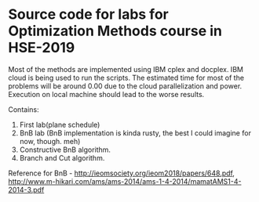 # Source code for labs for Optimization Methods course in HSE-2019

Most of the methods are implemented using IBM cplex and docplex. IBM cloud is being used to run the scripts. The estimated time for most of the problems will be around 0.00 due to the cloud parallelization and power. Execution on local machine should lead to the worse results.

Contains:

1. First lab(plane schedule)
2. BnB lab (BnB implementation is kinda rusty, the best I could imagine for now, though. meh)
3. Constructive BnB algorithm.
4. Branch and Cut algorithm.

Reference for BnB - http://ieomsociety.org/ieom2018/papers/648.pdf, http://www.m-hikari.com/ams/ams-2014/ams-1-4-2014/mamatAMS1-4-2014-3.pdf

